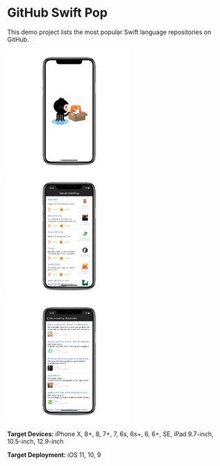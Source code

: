 # GitHub Swift Pop
This demo project lists the most popular Swift language repositories on GitHub.

<p float="center">
  <img src="https://github.com/haroldogtf/GitHubSwiftPop/blob/master/image1.png" width="285" />
  <img src="https://github.com/haroldogtf/GitHubSwiftPop/blob/master/image2.png" width="285" /> 
  <img src="https://github.com/haroldogtf/GitHubSwiftPop/blob/master/image3.png" width="285" />
</p>

**Target Devices:**
iPhone X, 8+, 8, 7+, 7, 6s, 6s+, 6, 6+, SE, iPad 9.7-inch, 10.5-inch, 12.9-inch

**Target Deployment:**
iOS 11, 10, 9
